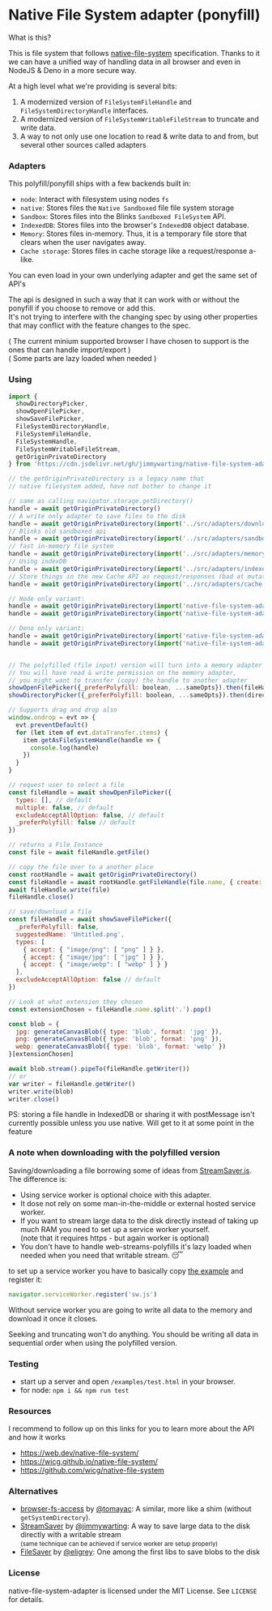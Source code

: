 # Native File System adapter (ponyfill)

What is this?

This is file system that follows [native-file-system](https://wicg.github.io/native-file-system/) specification. Thanks to it we can have a unified way of handling data in all browser and even in NodeJS & Deno in a more secure way.

At a high level what we're providing is several bits:

1. A modernized version of `FileSystemFileHandle` and `FileSystemDirectoryHandle` interfaces.
2. A modernized version of `FileSystemWritableFileStream` to truncate and write data.
3. A way to not only use one location to read & write data to and from, but several other sources called adapters

### Adapters

This polyfill/ponyfill ships with a few backends built in:

* `node`: Interact with filesystem using nodes `fs`
* `native`: Stores files the `Native Sandboxed` file file system storage
* `Sandbox`: Stores files into the Blinks `Sandboxed FileSystem` API.
* `IndexedDB`: Stores files into the browser's `IndexedDB` object database.
* `Memory`: Stores files in-memory. Thus, it is a temporary file store that clears when the user navigates away.
* `Cache storage`: Stores files in cache storage like a request/response a-like.

You can even load in your own underlying adapter and get the same set of API's

The api is designed in such a way that it can work with or without the ponyfill if you choose to remove or add this.<br>
It's not trying to interfere with the changing spec by using other properties that may conflict with the feature changes to the spec.

( The current minium supported browser I have chosen to support is the ones that can handle import/export )<br>
( Some parts are lazy loaded when needed )

### Using

```js
import {
  showDirectoryPicker,
  showOpenFilePicker,
  showSaveFilePicker,
  FileSystemDirectoryHandle,
  FileSystemFileHandle,
  FileSystemHandle,
  FileSystemWritableFileStream,
  getOriginPrivateDirectory
} from 'https://cdn.jsdelivr.net/gh/jimmywarting/native-file-system-adapter/src/es6.js'

// the getOriginPrivateDirectory is a legacy name that
// native filesystem added, have not bother to change it

// same as calling navigator.storage.getDirectory()
handle = await getOriginPrivateDirectory()
// A write only adapter to save files to the disk
handle = await getOriginPrivateDirectory(import('../src/adapters/downloader.js'))
// Blinks old sandboxed api
handle = await getOriginPrivateDirectory(import('../src/adapters/sandbox.js'))
// fast in-memory file system
handle = await getOriginPrivateDirectory(import('../src/adapters/memory.js'))
// Using indexDB
handle = await getOriginPrivateDirectory(import('../src/adapters/indexeddb.js'))
// Store things in the new Cache API as request/responses (bad at mutating data)
handle = await getOriginPrivateDirectory(import('../src/adapters/cache.js'))

// Node only variant:
handle = await getOriginPrivateDirectory(import('native-file-system-adapter/src/adapters/memory.js'))
handle = await getOriginPrivateDirectory(import('native-file-system-adapter/src/adapters/node.js'), './starting-path')

// Deno only variant:
handle = await getOriginPrivateDirectory(import('native-file-system-adapter/src/adapters/memory.js'))
handle = await getOriginPrivateDirectory(import('native-file-system-adapter/src/adapters/deno.js'), './starting-path')


// The polyfilled (file input) version will turn into a memory adapter
// You will have read & write permission on the memory adapter,
// you might want to transfer (copy) the handle to another adapter
showOpenFilePicker({_preferPolyfill: boolean, ...sameOpts}).then(fileHandle => {})
showDirectoryPicker({_preferPolyfill: boolean, ...sameOpts}).then(directoryHandle => {})

// Supports drag and drop also
window.ondrop = evt => {
  evt.preventDefault()
  for (let item of evt.dataTransfer.items) {
    item.getAsFileSystemHandle(handle => {
      console.log(handle)
    })
  }
}

// request user to select a file
const fileHandle = await showOpenFilePicker({
  types: [], // default
  multiple: false, // default
  excludeAcceptAllOption: false, // default
  _preferPolyfill: false // default
})

// returns a File Instance
const file = await fileHandle.getFile()

// copy the file over to a another place
const rootHandle = await getOriginPrivateDirectory()
const fileHandle = await rootHandle.getFileHandle(file.name, { create: true })
await fileHandle.write(file)
fileHandle.close()

// save/download a file
const fileHandle = await showSaveFilePicker({
  _preferPolyfill: false,
  suggestedName: 'Untitled.png',
  types: [
    { accept: { "image/png": [ "png" ] } },
    { accept: { "image/jpg": [ "jpg" ] } },
    { accept: { "image/webp": [ "webp" ] } }
  ],
  excludeAcceptAllOption: false // default
})

// Look at what extension they chosen
const extensionChosen = fileHandle.name.split('.').pop()

const blob = {
  jpg: generateCanvasBlob({ type: 'blob', format: 'jpg' }),
  png: generateCanvasBlob({ type: 'blob', format: 'png' }),
  webp: generateCanvasBlob({ type: 'blob', format: 'webp' })
}[extensionChosen]

await blob.stream().pipeTo(fileHandle.getWriter())
// or
var writer = fileHandle.getWriter()
writer.write(blob)
writer.close()
```

PS: storing a file handle in IndexedDB or sharing it with postMessage isn't currently possible unless you use native.
Will get to it at some point in the feature

### A note when downloading with the polyfilled version

Saving/downloading a file borrowing some of ideas from [StreamSaver.js](https://github.com/jimmywarting/StreamSaver.js).
The difference is:
 - Using service worker is optional choice with this adapter.
 - It dose not rely on some man-in-the-middle or external hosted service worker.
 - If you want to stream large data to the disk directly instead of taking up much RAM you need to set up a service worker yourself.<br>(note that it requires https - but again worker is optional)
 - You don't have to handle web-streams-polyfills it's lazy loaded when needed when you need that writable stream. 😴

to set up a service worker you have to basically copy [the example](https://github.com/jimmywarting/native-file-system-adapter/tree/master/example/sw.js) and register it:

```js
navigator.serviceWorker.register('sw.js')
```

Without service worker you are going to write all data to the memory and download it once it closes.

Seeking and truncating won't do anything. You should be writing all data in sequential order when using the polyfilled version.

### Testing

- start up a server and open `/examples/test.html` in your browser.
- for node: `npm i && npm run test`

### Resources

I recommend to follow up on this links for you to learn more about the API and how it works

- https://web.dev/native-file-system/
- https://wicg.github.io/native-file-system/
- https://github.com/wicg/native-file-system

### Alternatives
- [browser-fs-access](https://github.com/GoogleChromeLabs/browser-fs-access) by [@tomayac](https://github.com/tomayac): A similar, more like a shim (without `getSystemDirectory`).
- [StreamSaver](https://github.com/jimmywarting/StreamSaver.js) by [@jimmywarting](https://github.com/jimmywarting): A way to save large data to the disk directly with a writable stream <br><small>(same technique can be achieved if service worker are setup properly)</small>
- [FileSaver](https://github.com/eligrey/FileSaver.js) by [@eligrey](https://github.com/eligrey): One among the first libs to save blobs to the disk

### License

native-file-system-adapter is licensed under the MIT License. See `LICENSE` for details.
